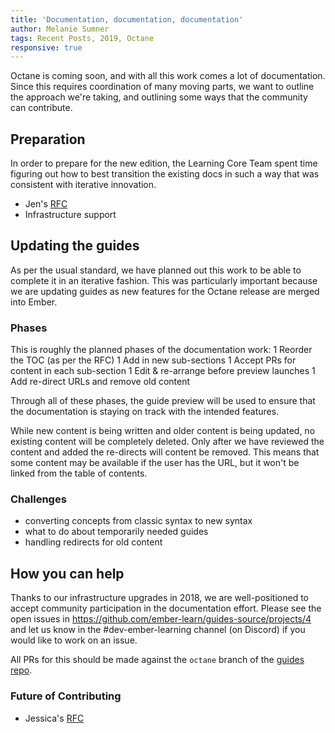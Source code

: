 ```yaml
---
title: 'Documentation, documentation, documentation'
author: Melanie Sumner
tags: Recent Posts, 2019, Octane
responsive: true
---
```


Octane is coming soon, and with all this work comes a lot of documentation. Since this requires coordination of many moving parts, we want to outline the approach we're taking, and outlining some ways that the community can contribute. 

## Preparation

In order to prepare for the new edition, the Learning Core Team spent time figuring out how to best transition the existing docs in such a way that was consistent with iterative innovation. 

- Jen's [RFC](https://github.com/emberjs/rfcs/pull/431)
- Infrastructure support

## Updating the guides

As per the usual standard, we have planned out this work to be able to complete it in an iterative fashion. This was particularly important because we are updating guides as new features for the Octane release are merged into Ember. 

### Phases

This is roughly the planned phases of the documentation work: 
1 Reorder the TOC (as per the RFC)
1 Add in new sub-sections
1 Accept PRs for content in each sub-section
1 Edit & re-arrange before preview launches
1 Add re-direct URLs and remove old content

Through all of these phases, the guide preview will be used to ensure that the documentation is staying on track with the intended features. 

While new content is being written and older content is being updated, no existing content will be completely deleted. Only after we have reviewed the content and added the re-directs will content be removed. This means that some content may be available if the user has the URL, but it won't be linked from the table of contents. 

### Challenges
- converting concepts from classic syntax to new syntax
- what to do about temporarily needed guides
- handling redirects for old content

## How you can help
Thanks to our infrastructure upgrades in 2018, we are well-positioned to accept community participation in the documentation effort. Please see the open issues in https://github.com/ember-learn/guides-source/projects/4 and let us know in the #dev-ember-learning channel (on Discord) if you would like to work on an issue. 

All PRs for this should be made against the `octane` branch of the [guides repo](https://github.com/ember-learn/guides-source).

### Future of Contributing
- Jessica's [RFC](https://github.com/emberjs/rfcs/pull/446)
